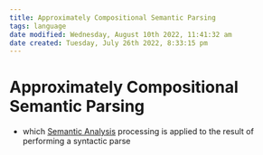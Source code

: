 ```yaml
---
title: Approximately Compositional Semantic Parsing
tags: language
date modified: Wednesday, August 10th 2022, 11:41:32 am
date created: Tuesday, July 26th 2022, 8:33:15 pm
---
```


# Approximately Compositional Semantic Parsing
- which [Semantic Analysis](Semantic%20Analysis.md) processing is applied to the result of performing a syntactic parse

